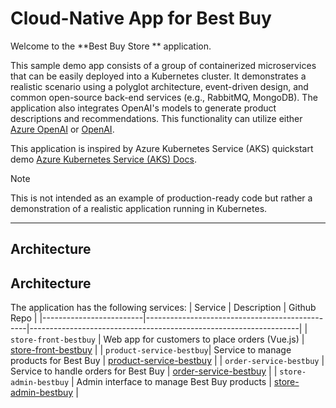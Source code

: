# Cloud-Native App for Best Buy
Welcome to the **Best Buy Store ** application.

This sample demo app consists of a group of containerized microservices that can be easily deployed into a Kubernetes cluster. It demonstrates a realistic scenario using a polyglot architecture, event-driven design, and common open-source back-end services (e.g., RabbitMQ, MongoDB). The application also integrates OpenAI's models to generate product descriptions and recommendations. This functionality can utilize either [Azure OpenAI](https://learn.microsoft.com/azure/ai-services/openai/overview) or [OpenAI](https://openai.com/).

This application is inspired by Azure Kubernetes Service (AKS) quickstart demo [Azure Kubernetes Service (AKS) Docs](https://learn.microsoft.com/en-us/azure/aks/).

> [!NOTE]
> This is not intended as an example of production-ready code but rather a demonstration of a realistic application running in Kubernetes.

---

## Architecture
## Architecture

The application has the following services: 
| Service                 | Description                                    | Github Repo                                                      |
|-------------------------|------------------------------------------------|-------------------------------------------------------------------|
| `store-front-bestbuy`    | Web app for customers to place orders (Vue.js) | [store-front-bestbuy](https://github.com/Serpil-Dndr/store-front-bestbuy.git) |
| `product-service-bestbuy`| Service to manage products for Best Buy        | [product-service-bestbuy](https://github.com/Serpil-Dndr/product-service-bestbuy.git) |
| `order-service-bestbuy`  | Service to handle orders for Best Buy          | [order-service-bestbuy](https://github.com/Serpil-Dndr/order-service-bestbuy.git) |
| `store-admin-bestbuy`    | Admin interface to manage Best Buy products    | [store-admin-bestbuy](https://github.com/Serpil-Dndr/store-admin-bestbuy.git) |
